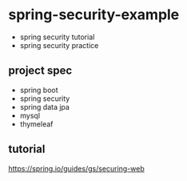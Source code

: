 # spring-security-example

* spring security tutorial
* spring security practice

## project spec

* spring boot
* spring security
* spring data jpa
* mysql
* thymeleaf

## tutorial

https://spring.io/guides/gs/securing-web
